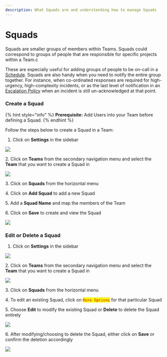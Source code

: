 ```yaml
---
description: What Squads are and understanding how to manage Squads
---
```


# Squads

Squads are smaller groups of members within Teams. Squads could correspond to groups of people that are responsible for specific projects within a Team.c

These are especially useful for adding groups of people to be on-call in a [Schedule](https://support.squadcast.com/docs/schedules). Squads are also handy when you need to notify the entire group together. For instance, when co-ordinated responses are required for high-urgency, high-complexity incidents, or as the last level of notification in an [Escalation Policy](https://support.squadcast.com/docs/escalation-policies) when an incident is still un-acknowledged at that point.

### Create a Squad <a href="#create-a-squad" id="create-a-squad"></a>

{% hint style="info" %}
**Prerequisite:** Add Users into your Team before defining a Squad.
{% endhint %}

Follow the steps below to create a Squad in a Team:

1. Click on **Settings** in the sidebar

![](<../.gitbook/assets/add\_and\_delete\_users\_1 (1) (1) (1) (9).png>)

2\. Click on **Teams** from the secondary navigation menu and select the **Team** that you want to create a Squad in

![](<../.gitbook/assets/add\_and\_delete\_teams\_1 (1) (1).png>)

3\. Click on **Squads** from the horizontal menu

4\. Click on **Add Squad** to add a new Squad

5\. Add a **Squad Name** and map the members of the Team

6\. Click on **Save** to create and view the Squad

![](../.gitbook/assets/squads\_1.png)

### Edit or Delete a Squad <a href="#edit-or-delete-a-squad" id="edit-or-delete-a-squad"></a>

1. Click on **Settings** in the sidebar

![](<../.gitbook/assets/add\_and\_delete\_users\_1 (1) (1) (1) (8).png>)

2\. Click on **Teams** from the secondary navigation menu and select the **Team** that you want to create a Squad in

![](<../.gitbook/assets/add\_and\_delete\_teams\_1 (3) (1) (1).png>)

3\. Click on **Squads** from the horizontal menu

4\. To edit an existing Squad, click on <mark style="color:red;">`More Options`</mark> for that particular Squad

5\. Choose **Edit** to modify the existing Squad or **Delete** to delete the Squad entirely

![](../.gitbook/assets/squads\_3.png)

6\. After modifying/choosing to delete the Squad, either click on **Save** or confirm the deletion accordingly

![](../.gitbook/assets/squads\_2.png)
